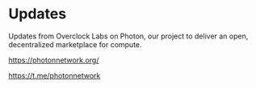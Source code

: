# Updates
Updates from Overclock Labs on Photon, our project to deliver an open, decentralized marketplace for compute.

https://photonnetwork.org/

https://t.me/photonnetwork
